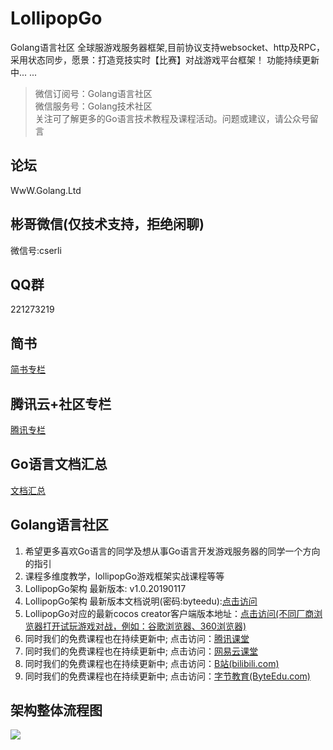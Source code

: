# LollipopGo 
Golang语言社区  全球服游戏服务器框架,目前协议支持websocket、http及RPC，采用状态同步，愿景：打造竞技实时【比赛】对战游戏平台框架！ 功能持续更新中... ...
>微信订阅号：Golang语言社区<Br/>
>微信服务号：Golang技术社区<Br/>
>关注可了解更多的Go语言技术教程及课程活动。问题或建议，请公众号留言<Br/>

论坛
--------------
WwW.Golang.Ltd


彬哥微信(仅技术支持，拒绝闲聊)
--------------
微信号:cserli

QQ群
-----------
221273219

简书
-----------
[简书专栏](https://www.jianshu.com/u/9f8cf18345b5)

腾讯云+社区专栏
-----------
[腾讯专栏](https://cloud.tencent.com/developer/column/2170)

Go语言文档汇总
-----------
[文档汇总](http://www.byteedu.com/forum.php?mod=viewthread&tid=25)


Golang语言社区
-----------

<ol>
<li>希望更多喜欢Go语言的同学及想从事Go语言开发游戏服务器的同学一个方向的指引</li>
<li>课程多维度教学，lollipopGo游戏框架实战课程等等</li>
<li>LollipopGo架构 最新版本: v1.0.20190117</li>
<li>LollipopGo架构 最新版本文档说明(密码:byteedu):<a href="http://www.byteedu.com/bytedoc/web/#/item/index" target="_blank">点击访问</a></li>
<li> LollipopGo对应的最新cocos creator客户端版本地址：<a href="http://47.107.125.75/20190118/" target="_blank">点击访问(不同厂商浏览器打开试玩游戏对战，例如：谷歌浏览器、360浏览器)</a> </li>
<li>同时我们的免费课程也在持续更新中; 点击访问：<a href="http://gopher.ke.qq.com" target="_blank">腾讯课堂</a></li>
<li>同时我们的免费课程也在持续更新中; 点击访问：<a href="https://study.163.com/provider/400000000538037/index.htm?share=2&shareId=400000000538037" target="_blank">网易云课堂</a></li>
<li>同时我们的免费课程也在持续更新中; 点击访问：<a href="http://space.bilibili.com/389368547?" target="_blank">B站(bilibili.com)</a></li>
<li>同时我们的免费课程也在持续更新中; 点击访问：<a href="http://www.byteedu.com/forum.php?mod=forumdisplay&fid=36" target="_blank">字节教育(ByteEdu.com)</a></li>
</ol>



架构整体流程图
-----------
<img src="https://github.com/Golangltd/LollipopGo/blob/master/vender/src/LollipopGo/LollipopGo/xmind/LollipopGo%E6%9E%B6%E6%9E%84%E6%8B%93%E6%89%91%E5%9B%BE%20v1.0.20181221.png"/>

 <div class="footer">
 
 </div>
